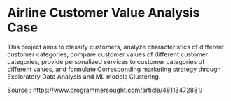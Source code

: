 
# Airline Customer Value Analysis Case
This project aims to classify customers, analyze characteristics of different customer categories, compare customer values ​​of different customer categories, provide personalized services to customer categories of different values, and formulate Corresponding marketing strategy through Exploratory Data Analysis and ML models Clustering. 

Source : https://www.programmersought.com/article/48113472881/
